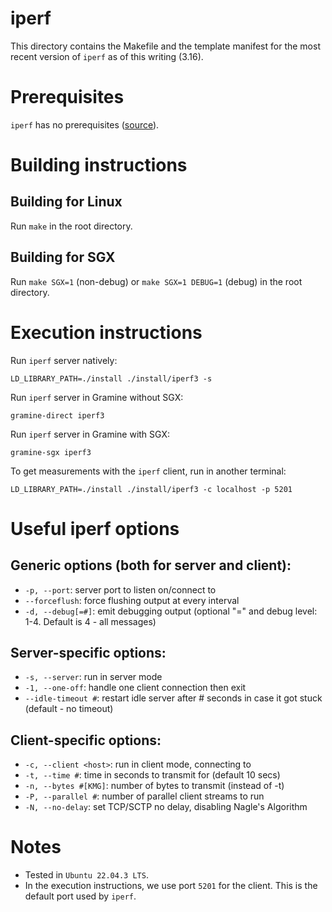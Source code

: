 # iperf

This directory contains the Makefile and the template manifest for the most
recent version of `iperf` as of this writing (3.16).

# Prerequisites

`iperf` has no prerequisites ([source](https://github.com/esnet/iperf?tab=readme-ov-file#prerequisites)).

# Building instructions

## Building for Linux

Run `make` in the root directory.

## Building for SGX

Run `make SGX=1` (non-debug) or `make SGX=1 DEBUG=1` (debug) in the root directory.

# Execution instructions

Run `iperf` server natively:
```
LD_LIBRARY_PATH=./install ./install/iperf3 -s
```

Run `iperf` server in Gramine without SGX:
```
gramine-direct iperf3
```

Run `iperf` server in Gramine with SGX:
```
gramine-sgx iperf3
```

To get measurements with the `iperf` client, run in another terminal:
```
LD_LIBRARY_PATH=./install ./install/iperf3 -c localhost -p 5201
```

# Useful iperf options
## Generic options (both for server and client):
- `-p, --port`: server port to listen on/connect to
- `--forceflush`: force flushing output at every interval
- `-d, --debug[=#]`: emit debugging output (optional "=" and debug level: 1-4. Default is 4 - all messages)

## Server-specific options:
- `-s, --server`: run in server mode
- `-1, --one-off`: handle one client connection then exit
- `--idle-timeout #`: restart idle server after # seconds in case it got stuck (default - no timeout)

## Client-specific options:
- `-c, --client <host>`: run in client mode, connecting to <host>
- `-t, --time #`: time in seconds to transmit for (default 10 secs)
- `-n, --bytes #[KMG]`: number of bytes to transmit (instead of -t)
- `-P, --parallel #`: number of parallel client streams to run
- `-N, --no-delay`: set TCP/SCTP no delay, disabling Nagle's Algorithm

# Notes
- Tested in `Ubuntu 22.04.3 LTS`.
- In the execution instructions, we use port `5201` for the client.
This is the default port used by `iperf`.